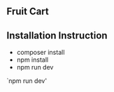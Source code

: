 ## Fruit Cart

## Installation Instruction

-   composer install
-   npm install
-   npm run dev

`npm run dev'

